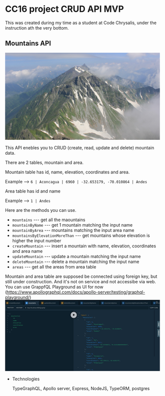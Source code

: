 # CC16 project CRUD API MVP

This was created during my time as a student at Code Chrysalis,
under the instruction ath the very bottom.

## Mountains API

![mountain](./images/yarigatake.jpg)

This API enebles you to CRUD (create, read, update and delete) mountain data.

There are 2 tables, mountain and area.

Mountain table has id, name, elevation, coordinates and area.

Example -->
`6 | Aconcagua | 6960 | -32.653179, -70.010864 | Andes`

Area table has id and name

Example -->
`1 | Andes`

Here are the methods you can use.

- `mountains` --- get all the maountains
- `mountainByName` --- get 1 mountain matching the input name
- `mountainByArea` --- mountains matching the input area name
- `mountainsByElevationMoreThan` --- get mountains whose elevation is higher the input number
- `createMountain` --- insert a mountain with name, elevation, coordinates and area name
- `updateMountain` --- update a mountain matching the input name
- `deleteMountain` --- delete a mountain matching the input name
- `areas` --- get all the areas from area table

Mountain and area table are supposed be connected using foreign key, but still under construction.
And it's not on service and not accessibe via web.
You can use GrappfQL Playground as UI for now (https://www.apollographql.com/docs/apollo-server/testing/graphql-playground/)
![graphql](./images/screenshot_graphql.jpg)

- Technologies

  TypeGraphQL, Apollo server, Express, NodeJS, TypeORM, postgres
